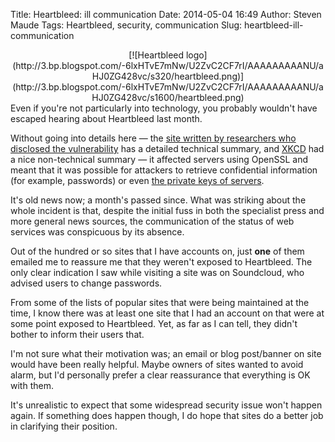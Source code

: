 Title: Heartbleed: ill communication
Date: 2014-05-04 16:49
Author: Steven Maude
Tags: Heartbleed, security, communication
Slug: heartbleed-ill-communication

<div class="separator" style="clear: both; text-align: center;">
[![Heartbleed
logo](http://3.bp.blogspot.com/-6lxHTvE7mNw/U2ZvC2CF7rI/AAAAAAAAANU/aHJ0ZG428vc/s320/heartbleed.png)](http://3.bp.blogspot.com/-6lxHTvE7mNw/U2ZvC2CF7rI/AAAAAAAAANU/aHJ0ZG428vc/s1600/heartbleed.png)

</div>
Even if you're not particularly into technology, you probably wouldn't
have escaped hearing about Heartbleed last month.

<a name="more"></a>

Without going into details here — the [site written by researchers who
disclosed the vulnerability](http://heartbleed.com/) has a detailed
technical summary, and [XKCD](http://xkcd.com/1354/) had a nice
non-technical summary — it affected servers using OpenSSL and meant that
it was possible for attackers to retrieve confidential information (for
example, passwords) or even [the private keys of
servers](http://blog.cloudflare.com/answering-the-critical-question-can-you-get-private-ssl-keys-using-heartbleed).

It's old news now; a month's passed since. What was striking about the
whole incident is that, despite the initial fuss in both the specialist
press and more general news sources, the communication of the status of
web services was conspicuous by its absence.

Out of the hundred or so sites that I have accounts on, just **one** of
them emailed me to reassure me that they weren't exposed to Heartbleed.
The only clear indication I saw while visiting a site was on Soundcloud,
who advised users to change passwords.

From some of the lists of popular sites that were being maintained at
the time, I know there was at least one site that I had an account on
that were at some point exposed to Heartbleed. Yet, as far as I can
tell, they didn't bother to inform their users that.

I'm not sure what their motivation was; an email or blog post/banner on
site would have been really helpful. Maybe owners of sites wanted to
avoid alarm, but I'd personally prefer a clear reassurance that
everything is OK with them.

It's unrealistic to expect that some widespread security issue won't
happen again. If something does happen though, I do hope that sites do a
better job in clarifying their position.

</p>

